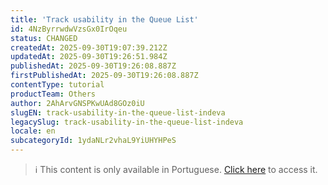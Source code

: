 ```yaml
---
title: 'Track usability in the Queue List'
id: 4NzByrrwdwVzsGx0IrOqeu
status: CHANGED
createdAt: 2025-09-30T19:07:39.212Z
updatedAt: 2025-09-30T19:26:51.984Z
publishedAt: 2025-09-30T19:26:08.887Z
firstPublishedAt: 2025-09-30T19:26:08.887Z
contentType: tutorial
productTeam: Others
author: 2AhArvGNSPKwUAd8GOz0iU
slugEN: track-usability-in-the-queue-list-indeva
legacySlug: track-usability-in-the-queue-list-indeva
locale: en
subcategoryId: 1ydaNLr2vhaL9YiUHYHPeS
---
```


> ℹ️ This content is only available in Portuguese. [Click here](/pt/tutorial/acompanhar-usabilidade-na-lista-da-vez-indeva--4NzByrrwdwVzsGx0IrOqeu) to access it.

